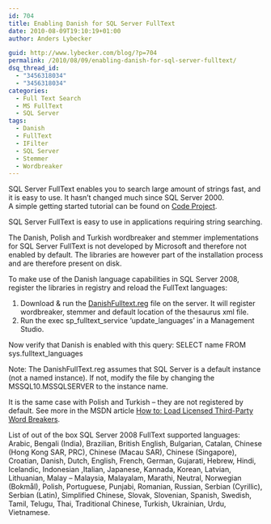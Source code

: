 ```yaml
---
id: 704
title: Enabling Danish for SQL Server FullText
date: 2010-08-09T19:10:19+01:00
author: Anders Lybecker

guid: http://www.lybecker.com/blog/?p=704
permalink: /2010/08/09/enabling-danish-for-sql-server-fulltext/
dsq_thread_id:
  - "3456318034"
  - "3456318034"
categories:
  - Full Text Search
  - MS FullText
  - SQL Server
tags:
  - Danish
  - FullText
  - IFilter
  - SQL Server
  - Stemmer
  - Wordbreaker
---
```

SQL Server FullText enables you to search large amount of strings fast, and it is easy to use. It hasn’t changed much since SQL Server 2000.  
A simple getting started tutorial can be found on [Code Project](http://www.codeproject.com/KB/database/SQLServer2K8FullTextSearh.aspx "Creating Full Text Catalog and Full Text Search").

SQL Server FullText is easy to use in applications requiring string searching.

The Danish, Polish and Turkish wordbreaker and stemmer implementations for SQL Server FullText is not developed by Microsoft and therefore not enabled by default. The libraries are however part of the installation process and are therefore present on disk.

To make use of the Danish language capabilities in SQL Server 2008, register the libraries in registry and reload the FullText languages:

  1. Download & run the [DanishFulltext.reg](http://www.lybecker.com/blog/wp-content/uploads/DanishFullText.zip) file on the server. It will register wordbreaker, stemmer and default location of the thesaurus xml file.
  2. Run the exec sp\_fulltext\_service &#8216;update_languages&#8217; in a Management Studio.

Now verify that Danish is enabled with this query: SELECT name FROM sys.fulltext_languages

Note: The DanishFullText.reg assumes that SQL Server is a default instance (not a named instance). If not, modify the file by changing the MSSQL10.MSSQLSERVER to the instance name.

It is the same case with Polish and Turkish – they are not registered by default. See more in the MSDN article [How to: Load Licensed Third-Party Word Breakers](http://msdn.microsoft.com/en-us/library/ms345188.aspx "MSDN article").

List of out of the box SQL Server 2008 FullText supported languages: Arabic, Bengali (India), Brazilian, British English, Bulgarian, Catalan, Chinese (Hong Kong SAR, PRC), Chinese (Macau SAR), Chinese (Singapore), Croatian, Danish, Dutch, English, French, German, Gujarati, Hebrew, Hindi, Icelandic, Indonesian ,Italian, Japanese, Kannada, Korean, Latvian, Lithuanian, Malay &#8211; Malaysia, Malayalam, Marathi, Neutral, Norwegian (Bokmål), Polish, Portuguese, Punjabi, Romanian, Russian, Serbian (Cyrillic), Serbian (Latin), Simplified Chinese, Slovak, Slovenian, Spanish, Swedish, Tamil, Telugu, Thai, Traditional Chinese, Turkish, Ukrainian, Urdu, Vietnamese.